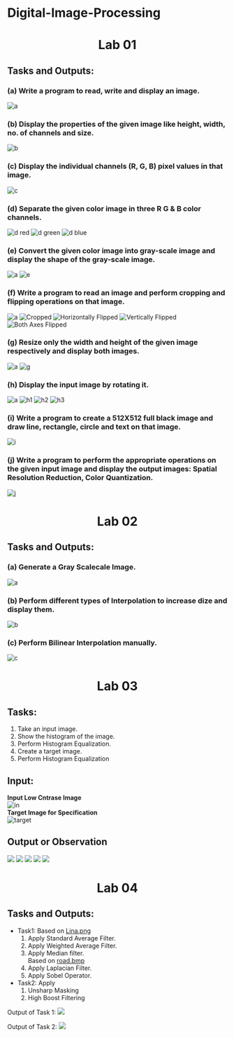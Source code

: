 # Digital-Image-Processing
# <p align='center'>Lab 01</p>
## Tasks and Outputs:
### (a) Write a program to read, write and display an image.
![a](https://github.com/Tanvir-Mahamood/Digital-Image-Processing/blob/main/lab01/road.jpg) 

### (b) Display the properties of the given image like height, width, no. of channels and size.
![b](https://github.com/Tanvir-Mahamood/Digital-Image-Processing/blob/main/lab01/b.jpg)

### (c) Display the individual channels (R, G, B) pixel values in that image. 
![c](https://github.com/Tanvir-Mahamood/Digital-Image-Processing/blob/main/lab01/c.jpg)

### (d) Separate the given color image in three R G & B color channels.
![d red](https://github.com/Tanvir-Mahamood/Digital-Image-Processing/blob/main/lab01/dr.png)
![d green](https://github.com/Tanvir-Mahamood/Digital-Image-Processing/blob/main/lab01/dg.png)
![d blue](https://github.com/Tanvir-Mahamood/Digital-Image-Processing/blob/main/lab01/db.png)


### (e) Convert the given color image into gray-scale image and display the shape of the gray-scale image.
![a](https://github.com/Tanvir-Mahamood/Digital-Image-Processing/blob/main/lab01/road.jpg) 
![e](https://github.com/Tanvir-Mahamood/Digital-Image-Processing/blob/main/lab01/e.png)

### (f) Write a program to read an image and perform cropping and flipping operations on that image.
![a](https://github.com/Tanvir-Mahamood/Digital-Image-Processing/blob/main/lab01/road.jpg) 
![Cropped](https://github.com/Tanvir-Mahamood/Digital-Image-Processing/blob/main/lab01/f_croped.png)
![Horizontally Flipped](https://github.com/Tanvir-Mahamood/Digital-Image-Processing/blob/main/lab01/f_hor_flip.png)
![Vertically Flipped](https://github.com/Tanvir-Mahamood/Digital-Image-Processing/blob/main/lab01/f_ver_flip.png)
![Both Axes Flipped](https://github.com/Tanvir-Mahamood/Digital-Image-Processing/blob/main/lab01/f_both_flip.png)


### (g) Resize only the width and height of the given image respectively and display both images.
![a](https://github.com/Tanvir-Mahamood/Digital-Image-Processing/blob/main/lab01/road.jpg) 
![g](https://github.com/Tanvir-Mahamood/Digital-Image-Processing/blob/main/lab01/g.png)


### (h) Display the input image by rotating it. 
![a](https://github.com/Tanvir-Mahamood/Digital-Image-Processing/blob/main/lab01/batman.jpg) 
![h1](https://github.com/Tanvir-Mahamood/Digital-Image-Processing/blob/main/lab01/h1.png)
![h2](https://github.com/Tanvir-Mahamood/Digital-Image-Processing/blob/main/lab01/h2.png)
![h3](https://github.com/Tanvir-Mahamood/Digital-Image-Processing/blob/main/lab01/h3.png)

### (i) Write a program to create a 512X512 full black image and draw line, rectangle, circle and text on that image.
![i](https://github.com/Tanvir-Mahamood/Digital-Image-Processing/blob/main/lab01/i.png)


### (j) Write a program to perform the appropriate operations on the given input image and display the output images: Spatial Resolution Reduction, Color Quantization.
![j](https://github.com/Tanvir-Mahamood/Digital-Image-Processing/blob/main/lab01/j.png)

# <p align='center'>Lab 02</p>
## Tasks and Outputs:
### (a) Generate a Gray Scalecale Image.
![a](https://github.com/Tanvir-Mahamood/Digital-Image-Processing/blob/main/lab02/0.jpg)
### (b) Perform different types of Interpolation to increase dize and display them.
![b](https://github.com/Tanvir-Mahamood/Digital-Image-Processing/blob/main/lab02/1.png)
### (c) Perform Bilinear Interpolation manually.
![c](https://github.com/Tanvir-Mahamood/Digital-Image-Processing/blob/main/lab02/2.jpg) 


# <p align='center'>Lab 03</p>
## Tasks:
1. Take an input image.
2. Show the histogram of the image.
3. Perform Histogram Equalization.
4. Create a target image.
5. Perform Histogram Equalization

## Input:
**Input Low Cntrase Image** <br>
![in](https://github.com/Tanvir-Mahamood/Digital-Image-Processing/blob/main/lab3/Low%20Contrast.png) <br>
**Target Image for Specification** <br>
![target](https://github.com/Tanvir-Mahamood/Digital-Image-Processing/blob/main/lab3/mask4.jpg)

## Output or Observation
![](https://github.com/Tanvir-Mahamood/Digital-Image-Processing/blob/main/lab3/1.jpg)
![](https://github.com/Tanvir-Mahamood/Digital-Image-Processing/blob/main/lab3/2.jpg)
![](https://github.com/Tanvir-Mahamood/Digital-Image-Processing/blob/main/lab3/3.jpg)
![](https://github.com/Tanvir-Mahamood/Digital-Image-Processing/blob/main/lab3/4.jpg)
![](https://github.com/Tanvir-Mahamood/Digital-Image-Processing/blob/main/lab3/5.jpg)




# <p align='center'>Lab 04</p>
## Tasks and Outputs:
- Task1: Based on [Lina.png](https://github.com/Tanvir-Mahamood/Digital-Image-Processing/blob/main/DIP_Prac_04/images/lenna.png)
   1. Apply Standard Average Filter.
   2. Apply Weighted Average Filter.
   3. Apply Median filter. <br>
   Based on [road.bmp](https://github.com/Tanvir-Mahamood/Digital-Image-Processing/blob/main/DIP_Prac_04/images/road.bmp)
   4. Apply Laplacian Filter.
   5. Apply Sobel Operator.
- Task2: Apply
  1. Unsharp Masking
  2. High Boost Filtering

  
Output of Task 1: 
![](https://github.com/Tanvir-Mahamood/Digital-Image-Processing/blob/main/DIP_Prac_04/images/task1.jpg)


Output of Task 2:
![](https://github.com/Tanvir-Mahamood/Digital-Image-Processing/blob/main/DIP_Prac_04/images/task2.jpg)

